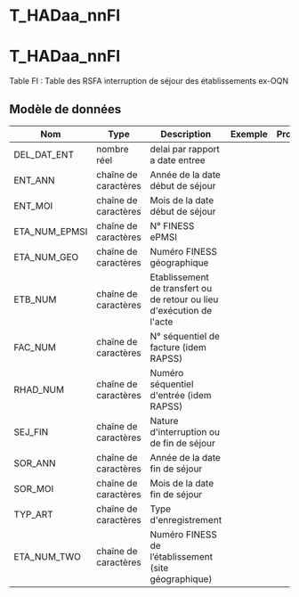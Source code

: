 # T_HADaa_nnFI

<!-- ATTENTION : Ne pas supprimer ou modifier la ligne ci-dessous -->
# T_HADaa_nnFI

Table FI : Table des RSFA interruption de séjour des établissements ex-OQN


## Modèle de données

|Nom|Type|Description|Exemple|Propriétés|
|-|-|-|-|-|
|DEL_DAT_ENT|nombre réel|delai par rapport a date entree|||
|ENT_ANN|chaîne de caractères|Année de la date début de séjour|||
|ENT_MOI|chaîne de caractères|Mois de la date début de séjour|||
|ETA_NUM_EPMSI|chaîne de caractères|N° FINESS ePMSI|||
|ETA_NUM_GEO|chaîne de caractères|Numéro FINESS  géographique|||
|ETB_NUM|chaîne de caractères|Etablissement de transfert ou de retour ou lieu d'exécution de l'acte|||
|FAC_NUM|chaîne de caractères|N° séquentiel de facture (idem RAPSS)|||
|RHAD_NUM|chaîne de caractères|Numéro séquentiel d'entrée (idem RAPSS)|||
|SEJ_FIN|chaîne de caractères|Nature d'interruption ou de fin de séjour|||
|SOR_ANN|chaîne de caractères|Année de la date fin de séjour|||
|SOR_MOI|chaîne de caractères|Mois de la date fin de séjour|||
|TYP_ART|chaîne de caractères|Type d'enregistrement|||
|ETA_NUM_TWO|chaîne de caractères|Numéro FINESS de l’établissement (site géographique)|||

<!-- ATTENTION : Ne pas supprimer ou modifier la ligne ci-dessus -->
